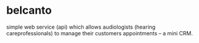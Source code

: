 # belcanto

simple web service (api) which allows audiologists (hearing careprofessionals) to manage their customers appointments – a mini CRM.
